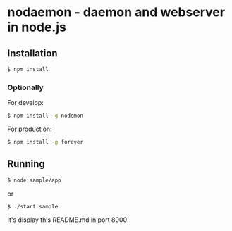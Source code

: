 # nodaemon - daemon and webserver in node.js

## Installation

```bash
$ npm install
```

### Optionally

For develop:
```bash
$ npm install -g nodemon 
```

For production:
```bash
$ npm install -g forever 
```

## Running
```bash
$ node sample/app 
```
or
```bash
$ ./start sample 
```

It's display this README.md in port 8000